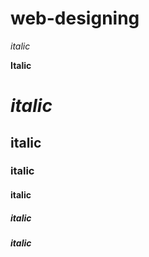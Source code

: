 # web-designing
*italic*

**Italic**

# *italic*

## italic

### italic

#### italic

##### italic

###### **italic**
